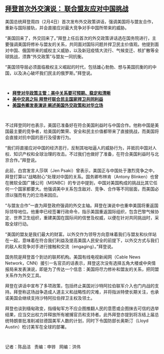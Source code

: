 <!--1612481564000-->
[拜登首次外交演说： 联合盟友应对中国挑战](https://www.rfa.org/mandarin/yataibaodao/junshiwaijiao/cm-02042021094504.html)
------

<p></p><p>美国总统拜登周四（<span>2</span>月4日）首次发布外交政策讲话，强调美国将与盟友合作，重新与国际接轨，并会直接应对最大竞争对手中国所带来的威胁。</p><p>“美国回来了，外交回来了。”拜登上任后首次的外交政策讲话选在国务院进行，主要强调美国将修补与盟友的关系，共同面对国际问题并捍卫民主价值观。他提到面对中国、俄国带来的威权主义威胁，以及新冠疫情大流行、气候变迁、核扩散等全球挑战，须靠“外交政策”与盟友一同抗衡。</p><p><span>“美国领导层必须面临极权主义崛起的时代，包括雄心勃勃、想与美国抗衡的的中国，以及决心破坏我们民主的俄罗斯。”拜登说。</span></p><p><br/></p><ul><li><a href="https://www.rfa.org/mandarin/yataibaodao/junshiwaijiao/xx-01142021112259.html"><strong>拜登对华政策主管：美中关系要可预期、稳定和清晰</strong></a></li><li><strong><a href="https://www.rfa.org/mandarin/Xinwen/7-12292020112845.html">美中交恶之际 拜登吁联合民主国家捍卫共同利益</a></strong></li><li><strong><a href="https://www.rfa.org/mandarin/Xinwen/1-01122021054051.html">美国务卿发表演讲 阐述美国外交政策和对华立场</a></strong></li></ul><p><br/></p><p><span><span><span>不过拜登同时也</span>表示，美国已准备好在符合美国利益时与中国合作。他称中国是美国最主要的竞争者，给美国的繁荣、安全和民主价值都带来了直接挑战，而美国将会直接对抗中国的恶行及侵害行为。</span></span></p><p><span>“我们将直接应对中国的经济恶行，反制其咄咄逼人的威胁行为，并抵抗中国对人权、知识产权和全球治理的攻击。不过我们也做好了准备，在符合美国利益时与北京合作。”拜登说。</span></p><p><span><span>此前，白宫发言人莎琪（</span><span>Jen Psaki）曾表示，美国正与中国处于激烈竞争之中，拜登打算以“战略耐心”处理对中国的关系。国务卿布林肯（Antony Blinken）也曾在微软全国广播公司（MSNBC）的专访中提到，中国对美国构成的挑战比其它任何一个国家都要大。他强调美中关系包含敌对、竞争、合作等不同层面，而美国必须以强而有力的立场来因应。</span></span></p><p><span>“与盟友合作”一直为拜登政府强调的外交主轴。拜登在演说中也重申美国将重返国际领导地位。他重申已经签署行政命令，指示美国重返国际组织，包含巴黎气候协定、世界卫生组织，重建美国在国际间的信誉及权威，以便在针对共同挑战时，采取全球行动。</span></p><p><span>“美国的盟友是我们最大的财富。以外交作为领导方向意味着我们与盟友和伙伴站在一起，意味着在符合我们利益及提高美国人民安全的前提下，以外交方式与我们的敌人和竞争对手进行接触和交流（engaging）。”拜登说。</span></p><p><span><span>国务院是拜登首个到访的联邦机构。美国有线电视新闻网（</span><span>Cable News Network，CNN）援引一名官员的话表示，拜登这次没有选择五角大楼或中央情报局来发表演说，即是为了传达一个信息：美国将尽力修补和盟友的关系，把同盟关系作为外交工具。</span></span></p><p><span>拜登在讲话中宣布了多项政策，包括终止美国对沙特阿拉伯联军介入也门内战的支持。拜登称这场战争造成人道主义和战略性的灾难，并将指派特使长期关注，也承诺美国会继续支持沙特阿拉伯捍卫主权及领土。</span></p><p><span><span>拜登也谈到缅甸政变，指缅甸军方不应企图推翻人民的意愿或企图抹去可信的选举结果，应当交出权力并释放所有被捕官员和支持者。此外拜登亦提到将冻结上届总统特朗普批准削减驻德国美军人数的计划，同时下令国防部长奥斯汀（</span><span>Lloyd Austin）检讨美军在全球的部署。</span></span></p><p><br/></p><p><span><span>记者：陈品洁   责编：申铧   网编：洪伟</span></span></p>
